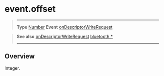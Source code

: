 # event.offset

> --------------------- ------------------------------------------------------------------------------------------
> __Type__              [Number](https://docs.coronalabs.com/api/type/Number.html)
> __Event__             [onDescriptorWriteRequest](/plugin/bluetooth/type/Server/event/onDescriptorWriteRequest/index.md)


> __See also__          [onDescriptorWriteRequest](/plugin/bluetooth/type/Server/event/onDescriptorWriteRequest/index.md)
>						[bluetooth.*](/plugin/bluetooth/index.md)
> --------------------- ------------------------------------------------------------------------------------------

## Overview

Integer.